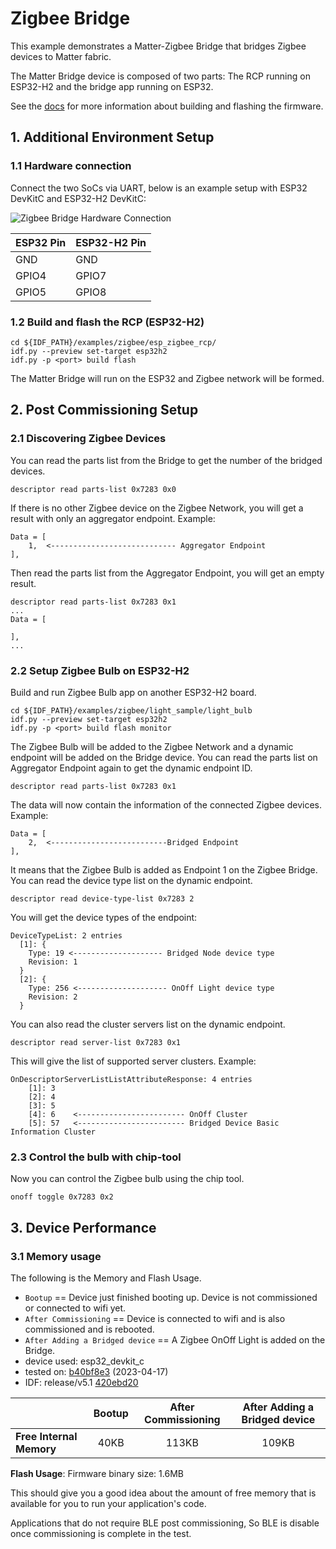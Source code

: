 # Zigbee Bridge

This example demonstrates a Matter-Zigbee Bridge that bridges Zigbee devices to Matter fabric.

The Matter Bridge device is composed of two parts: The RCP running on
ESP32-H2 and the bridge app running on ESP32.

See the [docs](https://docs.espressif.com/projects/esp-matter/en/latest/esp32/developing.html) for more information about building and flashing the firmware.

## 1. Additional Environment Setup

### 1.1 Hardware connection

Connect the two SoCs via UART, below is an example setup with ESP32
DevKitC and ESP32-H2 DevKitC:

![Zigbee Bridge Hardware Connection](../../docs/_static/zigbee_bridge_hardware_connection.jpg)

|  ESP32 Pin  | ESP32-H2 Pin |
|-------------|--------------|
|   GND       |    GND       |
|   GPIO4     |    GPIO7     |
|   GPIO5     |    GPIO8     |

### 1.2 Build and flash the RCP (ESP32-H2)

```
cd ${IDF_PATH}/examples/zigbee/esp_zigbee_rcp/
idf.py --preview set-target esp32h2
idf.py -p <port> build flash
```

The Matter Bridge will run on the ESP32 and Zigbee network will be
formed.

## 2. Post Commissioning Setup

### 2.1 Discovering Zigbee Devices

You can read the parts list from the Bridge to get the number of the
bridged devices.

```
descriptor read parts-list 0x7283 0x0
```

If there is no other Zigbee device on the Zigbee Network, you will get
a result with only an aggregator endpoint. Example:

```
Data = [
    1,  <---------------------------- Aggregator Endpoint
],
```

Then read the parts list from the Aggregator Endpoint, you will get an
empty result.

```
descriptor read parts-list 0x7283 0x1
...
Data = [

],
...
```

### 2.2 Setup Zigbee Bulb on ESP32-H2

Build and run Zigbee Bulb app on another ESP32-H2 board.

```
cd ${IDF_PATH}/examples/zigbee/light_sample/light_bulb
idf.py --preview set-target esp32h2
idf.py -p <port> build flash monitor
```

The Zigbee Bulb will be added to the Zigbee Network and a dynamic
endpoint will be added on the Bridge device. You can read the parts list
on Aggregator Endpoint again to get the dynamic endpoint ID.

```
descriptor read parts-list 0x7283 0x1
```

The data will now contain the information of the connected Zigbee
devices. Example:

```
Data = [
    2,  <--------------------------Bridged Endpoint
],
```

It means that the Zigbee Bulb is added as Endpoint 1 on the Zigbee
Bridge. You can read the device type list on the dynamic endpoint.

```
descriptor read device-type-list 0x7283 2
```

You will get the device types of the endpoint:

```
DeviceTypeList: 2 entries
  [1]: {
    Type: 19 <-------------------- Bridged Node device type
    Revision: 1
  }
  [2]: {
    Type: 256 <-------------------- OnOff Light device type
    Revision: 2
  }
```

You can also read the cluster servers list on the dynamic endpoint.

```
descriptor read server-list 0x7283 0x1
```

This will give the list of supported server clusters. Example:

```
OnDescriptorServerListListAttributeResponse: 4 entries
    [1]: 3
    [2]: 4
    [3]: 5
    [4]: 6    <------------------------ OnOff Cluster
    [5]: 57   <------------------------ Bridged Device Basic Information Cluster
```

### 2.3 Control the bulb with chip-tool

Now you can control the Zigbee bulb using the chip tool.

```
onoff toggle 0x7283 0x2
```

## 3. Device Performance

### 3.1 Memory usage

The following is the Memory and Flash Usage.

-   `Bootup` == Device just finished booting up. Device is not
    commissioned or connected to wifi yet.
-   `After Commissioning` == Device is connected to wifi and is also
    commissioned and is rebooted.
-   `After Adding a Bridged device` == A Zigbee OnOff Light is added
    on the Bridge.
-   device used: esp32_devkit_c
-   tested on:
    [b40bf8e3](https://github.com/espressif/esp-matter/commit/b40bf8e398161bcac515fd57eb13d14e031e3a91)
    (2023-04-17)
-   IDF: release/v5.1 [420ebd20](https://github.com/espressif/esp-idf/commit/420ebd208ae9eb71cb71ebd22742d1175f11addc)

|                         | Bootup | After Commissioning | After Adding a Bridged device |
|:-                       |:-:     |:-:                  |:-:                            |
|**Free Internal Memory** |40KB    |113KB                |109KB                          |

**Flash Usage**: Firmware binary size: 1.6MB

This should give you a good idea about the amount of free memory that is
available for you to run your application's code.

Applications that do not require BLE post commissioning, So BLE is disable
once commissioning is complete in the test.

